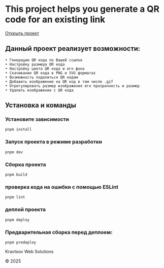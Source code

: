 # This project helps you generate a QR code for an existing link

<a href="https://ilia-kravtsov.github.io/Get_QR/" target="_blank" rel="noopener noreferrer">Открыть проект</a>

## Данный проект реализует возможности:

```
• Генерации QR кода по Вашей ссылке
• Настройку размера QR кода
• Настройку цвета QR кода и его фона
• Скачивание QR кода в PNG и SVG форматах
• Возможность поделиться QR кодом
• Добавить изображение на QR код в том числе .gif
• Отрегулировать размер изображения его прозрачность и размер
• Удалить изображение с QR кода
```

## Установка и команды

### Установите зависимости

```
pnpm install 
```

### Запуск проекта в режиме разработки

```
pnpm dev
```

### Сборка проекта 

```
pnpm build
```
### проверка кода на ошибки с помощью ESLint

```
pnpm lint
```

### деплой проекта

```
pnpm deploy
```

### Предварительная сборка перед деплоем:

```
pnpm predeploy
```

Kravtsov Web Solutions

© 2025

